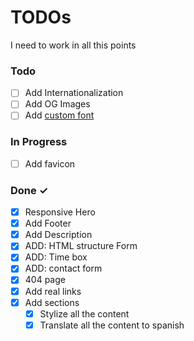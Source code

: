 # TODOs

I need to work in all this points

### Todo

- [ ] Add Internationalization
- [ ] Add OG Images
- [ ] Add [custom font](https://astro.build/blog/astro-570/?ref=dailydev)

### In Progress
- [ ] Add favicon

### Done ✓

- [x] Responsive Hero
- [x] Add Footer
- [x] Add Description
- [x] ADD: HTML structure Form
- [x] ADD: Time box
- [x] ADD: contact form
- [x] 404 page
- [x] Add real links
- [x] Add sections
  - [x] Stylize all the content
  - [x] Translate all the content to spanish